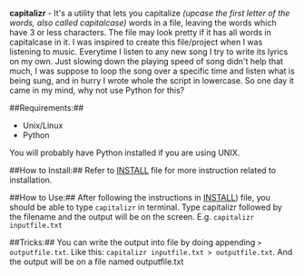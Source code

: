 **capitalizr** - It's a utility that lets you capitalize *(upcase the first
letter of the words, also called capitalcase)* words in a file, leaving the
words which have 3 or less characters. The file may look pretty if it has all
words in capitalcase in it. I was inspired to create this file/project when
I was listening to music. Everytime I listen to any new song I try to write
its lyrics on my own. Just slowing down the playing speed of song didn't help
that much, I was suppose to loop the song over a specific time and listen what
is being sung, and in hurry I wrote whole the script in lowercase. So one day
it came in my mind, why not use Python for this?

##Requirements:##
 * Unix/Linux
 * Python

You will probably have Python installed if you are using UNIX.

##How to Install:##
Refer to [INSTALL](https://github.com/santosh/capitalizr.py/blob/master/INSTALL.md)
file for more instruction related to installation.


##How to Use:##
After following the instructions in
[INSTALL](https://github.com/santosh/capitalizr.py/blob/master/INSTALL.md)) file,
you should be able to type `capitalizr` in terminal. Type capitalizr followed by
the filename and the output will be on the screen. E.g. `capitalizr inputfile.txt`

##Tricks:##
You can write the output into file by doing appending `> outputfile.txt`.
Like this: `capitalizr inputfile.txt > outputfile.txt`. And the output will
be on a file named outputfile.txt
